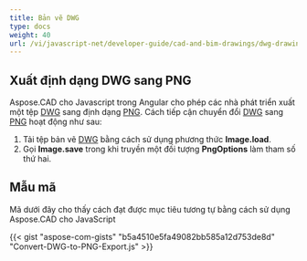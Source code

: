 ```yaml
---
title: Bản vẽ DWG
type: docs
weight: 40
url: /vi/javascript-net/developer-guide/cad-and-bim-drawings/dwg-drawings/
---
```


## **Xuất định dạng DWG sang PNG**

Aspose.CAD cho Javascript trong Angular cho phép các nhà phát triển xuất một tệp [DWG](https://docs.fileformat.com/cad/dwg/) sang định dạng [PNG](https://docs.fileformat.com/image/png/).
Cách tiếp cận chuyển đổi [DWG](https://docs.fileformat.com/cad/dwg/) sang [PNG](https://docs.fileformat.com/image/png/) hoạt động như sau:

1. Tải tệp bản vẽ [DWG](https://docs.fileformat.com/cad/dwg/) bằng cách sử dụng phương thức **Image.load**.
1. Gọi **Image.save** trong khi truyền một đối tượng **PngOptions** làm tham số thứ hai.

## Mẫu mã

Mã dưới đây cho thấy cách đạt được mục tiêu tương tự bằng cách sử dụng Aspose.CAD cho JavaScript

{{< gist "aspose-com-gists" "b5a4510e5fa49082bb585a12d753de8d" "Convert-DWG-to-PNG-Export.js" >}}
